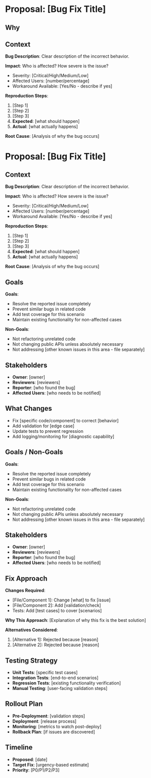 # Proposal: [Bug Fix Title]

## Why

## Context

**Bug Description**: Clear description of the incorrect behavior.

**Impact**: Who is affected? How severe is the issue?
- Severity: [Critical/High/Medium/Low]
- Affected Users: [number/percentage]
- Workaround Available: [Yes/No - describe if yes]

**Reproduction Steps**:
1. [Step 1]
2. [Step 2]
3. [Step 3]
4. **Expected**: [what should happen]
5. **Actual**: [what actually happens]

**Root Cause**: [Analysis of why the bug occurs]

# Proposal: [Bug Fix Title]

## Context

**Bug Description**: Clear description of the incorrect behavior.

**Impact**: Who is affected? How severe is the issue?
- Severity: [Critical/High/Medium/Low]
- Affected Users: [number/percentage]
- Workaround Available: [Yes/No - describe if yes]

**Reproduction Steps**:
1. [Step 1]
2. [Step 2]
3. [Step 3]
4. **Expected**: [what should happen]
5. **Actual**: [what actually happens]

**Root Cause**: [Analysis of why the bug occurs]

## Goals

**Goals**:
- Resolve the reported issue completely
- Prevent similar bugs in related code
- Add test coverage for this scenario
- Maintain existing functionality for non-affected cases

**Non-Goals**:
- Not refactoring unrelated code
- Not changing public APIs unless absolutely necessary
- Not addressing [other known issues in this area - file separately]

## Stakeholders

- **Owner**: [owner]
- **Reviewers**: [reviewers]
- **Reporter**: [who found the bug]
- **Affected Users**: [who needs to be notified]

## What Changes

- Fix [specific code/component] to correct [behavior]
- Add validation for [edge case]
- Update tests to prevent regression
- Add logging/monitoring for [diagnostic capability]

## Goals / Non-Goals

**Goals**:
- Resolve the reported issue completely
- Prevent similar bugs in related code
- Add test coverage for this scenario
- Maintain existing functionality for non-affected cases

**Non-Goals**:
- Not refactoring unrelated code
- Not changing public APIs unless absolutely necessary
- Not addressing [other known issues in this area - file separately]

## Stakeholders

- **Owner**: [owner]
- **Reviewers**: [reviewers]
- **Reporter**: [who found the bug]
- **Affected Users**: [who needs to be notified]

## Fix Approach

**Changes Required**:
- [File/Component 1]: Change [what] to fix [issue]
- [File/Component 2]: Add [validation/check]
- Tests: Add [test cases] to cover [scenarios]

**Why This Approach**:
[Explanation of why this fix is the best solution]

**Alternatives Considered**:
1. [Alternative 1]: Rejected because [reason]
2. [Alternative 2]: Rejected because [reason]

## Testing Strategy

- **Unit Tests**: [specific test cases]
- **Integration Tests**: [end-to-end scenarios]
- **Regression Tests**: [existing functionality verification]
- **Manual Testing**: [user-facing validation steps]

## Rollout Plan

- **Pre-Deployment**: [validation steps]
- **Deployment**: [release process]
- **Monitoring**: [metrics to watch post-deploy]
- **Rollback Plan**: [if issues are discovered]

## Timeline

- **Proposed**: [date]
- **Target Fix**: [urgency-based estimate]
- **Priority**: [P0/P1/P2/P3]
